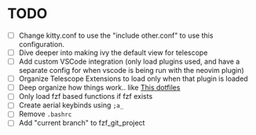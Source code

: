 # TODO

- [ ] Change kitty.conf to use the "include other.conf" to use this configuration.
- [ ] Dive deeper into making ivy the default view for telescope
- [ ] Add custom VSCode integration (only load plugins used, and have a separate config for when vscode is being run with the neovim plugin)
- [ ] Organize Telescope Extensions to load only when that plugin is loaded
- [ ] Deep organize how things work.. like [This dotfiles](https://github.com/wbthomason/dotfiles/tree/linux/neovim/.config/nvim/lua/config)
- [ ] Only load fzf based functions if fzf exists
- [ ] Create aerial keybinds using `;a_`
- [ ] Remove `.bashrc`
- [ ] Add "current branch" to fzf\_git\_project
